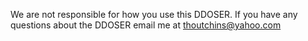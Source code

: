We are not responsible for how you use this DDOSER.
If you have any questions about the DDOSER email me at thoutchins@yahoo.com

